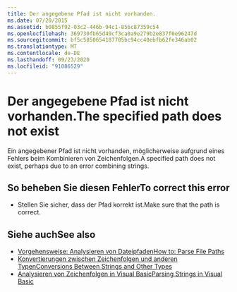 ```yaml
---
title: Der angegebene Pfad ist nicht vorhanden.
ms.date: 07/20/2015
ms.assetid: b0855f92-03c2-446b-94c1-856c87359c54
ms.openlocfilehash: 369730fb65d49cf3ca0a9e279b2e837f0e96247d
ms.sourcegitcommit: bf5c5850654187705bc94cc40ebfb62fe346ab02
ms.translationtype: MT
ms.contentlocale: de-DE
ms.lasthandoff: 09/23/2020
ms.locfileid: "91086529"
---
```

# <a name="the-specified-path-does-not-exist"></a><span data-ttu-id="0b778-102">Der angegebene Pfad ist nicht vorhanden.</span><span class="sxs-lookup"><span data-stu-id="0b778-102">The specified path does not exist</span></span>

<span data-ttu-id="0b778-103">Ein angegebener Pfad ist nicht vorhanden, möglicherweise aufgrund eines Fehlers beim Kombinieren von Zeichenfolgen.</span><span class="sxs-lookup"><span data-stu-id="0b778-103">A specified path does not exist, perhaps due to an error combining strings.</span></span>  
  
## <a name="to-correct-this-error"></a><span data-ttu-id="0b778-104">So beheben Sie diesen Fehler</span><span class="sxs-lookup"><span data-stu-id="0b778-104">To correct this error</span></span>  
  
- <span data-ttu-id="0b778-105">Stellen Sie sicher, dass der Pfad korrekt ist.</span><span class="sxs-lookup"><span data-stu-id="0b778-105">Make sure that the path is correct.</span></span>  
  
## <a name="see-also"></a><span data-ttu-id="0b778-106">Siehe auch</span><span class="sxs-lookup"><span data-stu-id="0b778-106">See also</span></span>

- [<span data-ttu-id="0b778-107">Vorgehensweise: Analysieren von Dateipfaden</span><span class="sxs-lookup"><span data-stu-id="0b778-107">How to: Parse File Paths</span></span>](../developing-apps/programming/drives-directories-files/how-to-parse-file-paths.md)
- [<span data-ttu-id="0b778-108">Konvertierungen zwischen Zeichenfolgen und anderen Typen</span><span class="sxs-lookup"><span data-stu-id="0b778-108">Conversions Between Strings and Other Types</span></span>](../programming-guide/language-features/data-types/conversions-between-strings-and-other-types.md)
- <span data-ttu-id="0b778-109">[Analysieren von Zeichenfolgen in Visual Basic](/previous-versions/visualstudio/visual-studio-2010/ms235224(v=vs.100))</span><span class="sxs-lookup"><span data-stu-id="0b778-109">[Parsing Strings in Visual Basic](/previous-versions/visualstudio/visual-studio-2010/ms235224(v=vs.100))</span></span>
